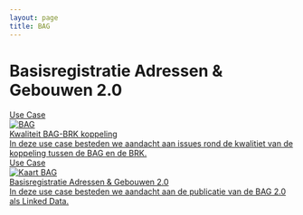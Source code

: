 ```yaml
---
layout: page
title: BAG
---
```


# Basisregistratie Adressen & Gebouwen 2.0

<div class="cards-wrapper">
  <a href="/cases/kwaliteit_BAG_BRK_koppeling">
    <div class="card">
      <div class="card-type">Use Case</div>
      <img class="card-image" src="/assets/images/BRKBAG_BANNER.PNG" alt="BAG">
      <div class="card-title">Kwaliteit BAG-BRK koppeling</div>
      <div class="card-description">In deze use case besteden we aandacht aan issues rond de kwalitiet van de koppeling tussen de BAG en de BRK.</div>
    </div>
  </a>  
  <a href="/cases/bag-ld">
    <div class="card">
      <div class="card-type">Use Case</div>
      <img class="card-image" src="/assets/images/bag.png" alt="Kaart BAG">
      <div class="card-title">Basisregistratie Adressen & Gebouwen 2.0</div>
      <div class="card-description">In deze use case besteden we aandacht aan de publicatie van de BAG 2.0 als Linked Data.</div>
    </div>
  </a>
 